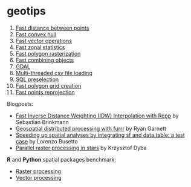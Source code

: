 # geotips

1. [Fast distance between points](https://kadyb.github.io/geotips/html/01_distance_between_points.html)
2. [Fast convex hull](https://kadyb.github.io/geotips/html/02_convex_hull.html)
3. [Fast vector operations](https://kadyb.github.io/geotips/html/03_vector_operations.html)
4. [Fast zonal statistics](https://kadyb.github.io/geotips/html/04_zonal_statistics.html)
5. [Fast polygon rasterization](https://kadyb.github.io/geotips/html/05_polygon_rasterization)
6. [Fast combining objects](https://kadyb.github.io/geotips/html/06_combining_objects.html)
7. [GDAL](https://kadyb.github.io/geotips/html/07_GDAL.html)
8. [Multi-threaded csv file loading](https://kadyb.github.io/geotips/html/08_parallel_csv.html)
9. [SQL preselection](https://kadyb.github.io/geotips/html/09_SQL_preselection.html)
10. [Fast polygon grid creation](https://kadyb.github.io/geotips/html/10_grid_creation.html)
11. [Fast points reprojection](https://kadyb.github.io/geotips/html/11_points_reprojection.html)


Blogposts:
  * [Fast Inverse Distance Weighting (IDW) Interpolation with Rcpp](https://geobrinkmann.com/post/iwd/) by Sebastian Brinkmann
  * [Geospatial distributed processing with furrr](https://posit.co/blog/geospatial-distributed-processing-with-furrr/) by Ryan Garnett
  * [Speeding up spatial analyses by integrating sf and data.table: a test case](https://lbusettspatialr.blogspot.com/2018/02/speeding-up-spatial-analyses-by.html) by Lorenzo Busetto
  * [Parallel raster processing in stars](https://kadyb.github.io/stars-parallel/Tutorial.html) by Krzysztof Dyba


**R** and **Python** spatial packages benchmark:
  * [Raster processing](https://github.com/kadyb/raster-benchmark)
  * [Vector processing](https://github.com/kadyb/vector-benchmark)
